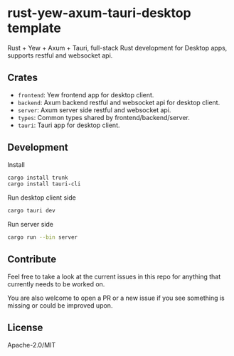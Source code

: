 # rust-yew-axum-tauri-desktop template

Rust + Yew + Axum + Tauri, full-stack Rust development for Desktop apps, supports restful and
websocket api.

## Crates

- `frontend`: Yew frontend app for desktop client.
- `backend`: Axum backend restful and websocket api for desktop client.
- `server`: Axum server side restful and websocket api.
- `types`: Common types shared by frontend/backend/server.
- `tauri`: Tauri app for desktop client.

## Development

Install

```bash
cargo install trunk
cargo install tauri-cli
```

Run desktop client side

```bash
cargo tauri dev
```

Run server side

```bash
cargo run --bin server
```

## Contribute

Feel free to take a look at the current issues in this repo for anything that currently needs to be worked on.

You are also welcome to open a PR or a new issue if you see something is missing or could be improved upon.

## License

Apache-2.0/MIT
